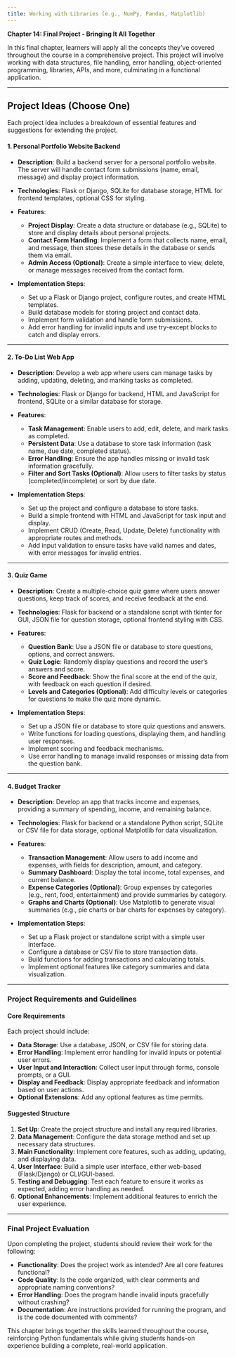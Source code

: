 ```yaml
---
title: Working with Libraries (e.g., NumPy, Pandas, Matplotlib)
---
```

**Chapter 14: Final Project - Bringing It All Together**

In this final chapter, learners will apply all the concepts they’ve covered throughout the course in a comprehensive project. This project will involve working with data structures, file handling, error handling, object-oriented programming, libraries, APIs, and more, culminating in a functional application. 

---

<h2 class="workshop-title">Project Ideas (Choose One)</h2>
<div class="workshop-container">

Each project idea includes a breakdown of essential features and suggestions for extending the project.

#### 1. **Personal Portfolio Website Backend**

   - **Description**: Build a backend server for a personal portfolio website. The server will handle contact form submissions (name, email, message) and display project information.
   - **Technologies**: Flask or Django, SQLite for database storage, HTML for frontend templates, optional CSS for styling.
   
   - **Features**:
      - **Project Display**: Create a data structure or database (e.g., SQLite) to store and display details about personal projects.
      - **Contact Form Handling**: Implement a form that collects name, email, and message, then stores these details in the database or sends them via email.
      - **Admin Access (Optional)**: Create a simple interface to view, delete, or manage messages received from the contact form.
   
   - **Implementation Steps**:
      - Set up a Flask or Django project, configure routes, and create HTML templates.
      - Build database models for storing project and contact data.
      - Implement form validation and handle form submissions.
      - Add error handling for invalid inputs and use try-except blocks to catch and display errors.

---

#### 2. **To-Do List Web App**

   - **Description**: Develop a web app where users can manage tasks by adding, updating, deleting, and marking tasks as completed.
   - **Technologies**: Flask or Django for backend, HTML and JavaScript for frontend, SQLite or a similar database for storage.
   
   - **Features**:
      - **Task Management**: Enable users to add, edit, delete, and mark tasks as completed.
      - **Persistent Data**: Use a database to store task information (task name, due date, completed status).
      - **Error Handling**: Ensure the app handles missing or invalid task information gracefully.
      - **Filter and Sort Tasks (Optional)**: Allow users to filter tasks by status (completed/incomplete) or sort by due date.
   
   - **Implementation Steps**:
      - Set up the project and configure a database to store tasks.
      - Build a simple frontend with HTML and JavaScript for task input and display.
      - Implement CRUD (Create, Read, Update, Delete) functionality with appropriate routes and methods.
      - Add input validation to ensure tasks have valid names and dates, with error messages for invalid entries.

---

#### 3. **Quiz Game**

   - **Description**: Create a multiple-choice quiz game where users answer questions, keep track of scores, and receive feedback at the end.
   - **Technologies**: Flask for backend or a standalone script with tkinter for GUI, JSON file for question storage, optional frontend styling with CSS.
   
   - **Features**:
      - **Question Bank**: Use a JSON file or database to store questions, options, and correct answers.
      - **Quiz Logic**: Randomly display questions and record the user’s answers and score.
      - **Score and Feedback**: Show the final score at the end of the quiz, with feedback on each question if desired.
      - **Levels and Categories (Optional)**: Add difficulty levels or categories for questions to make the quiz more dynamic.
   
   - **Implementation Steps**:
      - Set up a JSON file or database to store quiz questions and answers.
      - Write functions for loading questions, displaying them, and handling user responses.
      - Implement scoring and feedback mechanisms.
      - Use error handling to manage invalid responses or missing data from the question bank.

---

#### 4. **Budget Tracker**

   - **Description**: Develop an app that tracks income and expenses, providing a summary of spending, income, and remaining balance.
   - **Technologies**: Flask for backend or a standalone Python script, SQLite or CSV file for data storage, optional Matplotlib for data visualization.
   
   - **Features**:
      - **Transaction Management**: Allow users to add income and expenses, with fields for description, amount, and category.
      - **Summary Dashboard**: Display the total income, total expenses, and current balance.
      - **Expense Categories (Optional)**: Group expenses by categories (e.g., rent, food, entertainment) and provide summaries by category.
      - **Graphs and Charts (Optional)**: Use Matplotlib to generate visual summaries (e.g., pie charts or bar charts for expenses by category).
   
   - **Implementation Steps**:
      - Set up a Flask project or standalone script with a simple user interface.
      - Configure a database or CSV file to store transaction data.
      - Build functions for adding transactions and calculating totals.
      - Implement optional features like category summaries and data visualization.

---

### Project Requirements and Guidelines

#### Core Requirements
Each project should include:
- **Data Storage**: Use a database, JSON, or CSV file for storing data.
- **Error Handling**: Implement error handling for invalid inputs or potential user errors.
- **User Input and Interaction**: Collect user input through forms, console prompts, or a GUI.
- **Display and Feedback**: Display appropriate feedback and information based on user actions.
- **Optional Extensions**: Add any optional features as time permits.

#### Suggested Structure
1. **Set Up**: Create the project structure and install any required libraries.
2. **Data Management**: Configure the data storage method and set up necessary data structures.
3. **Main Functionality**: Implement core features, such as adding, updating, and displaying data.
4. **User Interface**: Build a simple user interface, either web-based (Flask/Django) or CLI/GUI-based.
5. **Testing and Debugging**: Test each feature to ensure it works as expected, adding error handling as needed.
6. **Optional Enhancements**: Implement additional features to enrich the user experience.

---

### Final Project Evaluation

Upon completing the project, students should review their work for the following:
- **Functionality**: Does the project work as intended? Are all core features functional?
- **Code Quality**: Is the code organized, with clear comments and appropriate naming conventions?
- **Error Handling**: Does the program handle invalid inputs gracefully without crashing?
- **Documentation**: Are instructions provided for running the program, and is the code documented with comments?

This chapter brings together the skills learned throughout the course, reinforcing Python fundamentals while giving students hands-on experience building a complete, real-world application.

</div>

<script>
  import ChapterNavigation from '$lib/components/ChapterNavigation.svelte';
</script>

<ChapterNavigation 
    prevHref="/learn/python/ch12" 
    nextHref="/learn/python/ch14"
  />